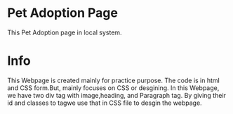 # Pet Adoption Page
This Pet Adoption page in local system.

# Info
This Webpage is created mainly for practice purpose.
The code is in html and CSS form.But, mainly focuses on CSS or desgining.
In this Webpage, we have two div tag with image,heading, and Paragraph tag.
By giving their id and classes to tagwe use that in CSS file to desgin the webpage.
